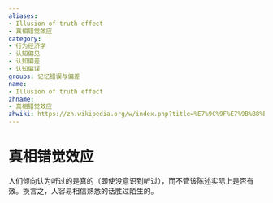 ```yaml
---
aliases:
- Illusion of truth effect
- 真相错觉效应
category:
- 行为经济学
- 认知偏见
- 认知偏差
- 认知偏误
groups: 记忆错误与偏差
name:
- Illusion of truth effect
zhname:
- 真相错觉效应
zhwiki: https://zh.wikipedia.org/w/index.php?title=%E7%9C%9F%E7%9B%B8%E9%8C%AF%E8%A6%BA%E6%95%88%E6%87%89&action=edit&redlink=1
---
```


# 真相错觉效应

人们倾向认为听过的是真的（即使没意识到听过），而不管该陈述实际上是否有效。换言之，人容易相信熟悉的话胜过陌生的。
